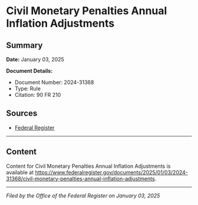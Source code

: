 # Civil Monetary Penalties Annual Inflation Adjustments

## Summary

**Date:** January 03, 2025

**Document Details:**
- Document Number: 2024-31368
- Type: Rule
- Citation: 90 FR 210

## Sources
- [Federal Register](https://www.federalregister.gov/documents/2025/01/03/2024-31368/civil-monetary-penalties-annual-inflation-adjustments)

---

## Content

Content for Civil Monetary Penalties Annual Inflation Adjustments is available at https://www.federalregister.gov/documents/2025/01/03/2024-31368/civil-monetary-penalties-annual-inflation-adjustments.

---

*Filed by the Office of the Federal Register on January 03, 2025*
